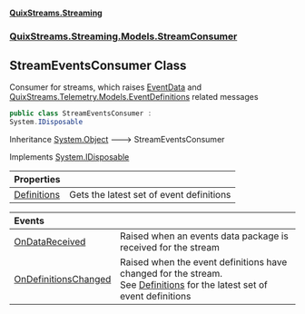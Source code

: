 #### [QuixStreams.Streaming](index.md 'index')
### [QuixStreams.Streaming.Models.StreamConsumer](QuixStreams.Streaming.Models.StreamConsumer.md 'QuixStreams.Streaming.Models.StreamConsumer')

## StreamEventsConsumer Class

Consumer for streams, which raises [EventData](EventData.md 'QuixStreams.Streaming.Models.EventData') and [QuixStreams.Telemetry.Models.EventDefinitions](https://docs.microsoft.com/en-us/dotnet/api/QuixStreams.Telemetry.Models.EventDefinitions 'QuixStreams.Telemetry.Models.EventDefinitions') related messages

```csharp
public class StreamEventsConsumer :
System.IDisposable
```

Inheritance [System.Object](https://docs.microsoft.com/en-us/dotnet/api/System.Object 'System.Object') &#129106; StreamEventsConsumer

Implements [System.IDisposable](https://docs.microsoft.com/en-us/dotnet/api/System.IDisposable 'System.IDisposable')

| Properties | |
| :--- | :--- |
| [Definitions](StreamEventsConsumer.Definitions.md 'QuixStreams.Streaming.Models.StreamConsumer.StreamEventsConsumer.Definitions') | Gets the latest set of event definitions |

| Events | |
| :--- | :--- |
| [OnDataReceived](StreamEventsConsumer.OnDataReceived.md 'QuixStreams.Streaming.Models.StreamConsumer.StreamEventsConsumer.OnDataReceived') | Raised when an events data package is received for the stream |
| [OnDefinitionsChanged](StreamEventsConsumer.OnDefinitionsChanged.md 'QuixStreams.Streaming.Models.StreamConsumer.StreamEventsConsumer.OnDefinitionsChanged') | Raised when the event definitions have changed for the stream.<br/>See [Definitions](StreamEventsConsumer.Definitions.md 'QuixStreams.Streaming.Models.StreamConsumer.StreamEventsConsumer.Definitions') for the latest set of event definitions |
